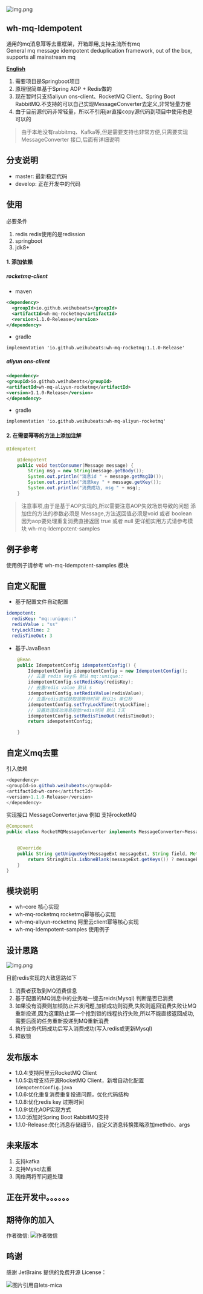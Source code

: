 ![img.png](static/img/logo.png)

## wh-mq-Idempotent

通用的mq消息幂等去重框架，开箱即用,支持主流所有mq</br>
General mq message idempotent deduplication framework, out of the box, supports all mainstream mq

<a href="README_en.md" target="_blank"><b>English</b></a>

1. 需要项目是Springboot项目
2. 原理很简单基于Spring AOP + Redis做的
3. 现在暂时只支持aliyun ons-client、RocketMQ Client、Spring Boot RabbitMQ.不支持的可以自己实现MessageConverter去定义,非常轻量方便
4. 由于目前源代码非常轻量，所以不引用jar直接copy源代码到项目中使用也是可以的

> 由于本地没有rabbitmq、Kafka等,但是需要支持也非常方便,只需要实现MessageConverter 接口,后面有详细说明

## 分支说明
- master: 最新稳定代码
- develop: 正在开发中的代码

## 使用

####
必要条件
1. redis redis使用的是redission
2. springboot
3. jdk8+

#### 1. 添加依赖
##### rocketmq-client
- maven
```xml
<dependency>
  <groupId>io.github.weihubeats</groupId>
  <artifactId>wh-mq-rocketmq</artifactId>
  <version>1.1.0-Release</version>
</dependency>
```
- gradle
```xml
implementation 'io.github.weihubeats:wh-mq-rocketmq:1.1.0-Release'
```

##### aliyun ons-client
```xml
<dependency>
<groupId>io.github.weihubeats</groupId>
<artifactId>wh-mq-aliyun-rocketmq</artifactId>
<version>1.1.0-Release</version>
</dependency>
```

- gradle
```xml
implementation 'io.github.weihubeats:wh-mq-aliyun-rocketmq'
```
#### 2. 在需要幂等的方法上添加注解
```java
@Idempotent
```

```java
    @Idempotent
    public void testConsumer(Message message) {
        String msg = new String(message.getBody());
        System.out.println("消息id " + message.getMsgID());
        System.out.println("消息key " + message.getKey());
        System.out.println("消费成功, msg " + msg);
    }
```

> 注意事项,由于是基于AOP实现的,所以需要注意AOP失效场景导致的问题
> 添加住的方法的参数必须是 Message,方法返回值必须是void 或者 boolean 因为aop要处理重复消费直接返回 true 或者 null
> 更详细实用方式请参考模块 wh-mq-Idempotent-samples

## 例子参考
使用例子请参考 wh-mq-Idempotent-samples 模块


## 自定义配置

- 基于配置文件自动配置
```yaml
idempotent:
  redisKey: "mq::unique::"
  redisValue : "ss"
  tryLockTime: 2
  redisTimeOut: 3
```
- 基于JavaBean
```java
    @Bean
    public IdempotentConfig idempotentConfig() {
        IdempotentConfig idempotentConfig = new IdempotentConfig();
        // 去重 redis key名 默认 mq::unique::
        idempotentConfig.setRedisKey(redisKey);
        // 去重redis value 默认 s
        idempotentConfig.setRedisValue(redisValue);
        // 去重redis尝试获取锁等待时间 默认1s 单位秒
        idempotentConfig.setTryLockTime(tryLockTime);
        // 设置处理成功消息存放redis时间 默认 3天
        idempotentConfig.setRedisTimeOut(redisTimeOut);
        return idempotentConfig;

    }
```

## 自定义mq去重
引入依赖
```java
<dependency>
<groupId>io.github.weihubeats</groupId>
<artifactId>wh-core</artifactId>
<version>1.1.0-Release</version>
</dependency>
```

实现接口 MessageConverter.java
例如 支持rocketMQ
```java
@Component
public class RocketMQMessageConverter implements MessageConverter<MessageExt> {


    @Override
    public String getUniqueKey(MessageExt messageExt, String field, Method method, Object[] args) {
        return StringUtils.isNoneBlank(messageExt.getKeys()) ? messageExt.getKeys() :messageExt.getMsgId();
    }
}

```

## 模块说明
- wh-core 核心实现
- wh-mq-rocketmq rocketmq幂等核心实现
- wh-mq-aliyun-rocketmq 阿里云client幂等核心实现
- wh-mq-Idempotent-samples 使用例子

## 设计思路

![img.png](static/img/img.png)

目前redis实现的大致思路如下
1. 消费者获取到MQ消费信息
2. 基于配置的MQ消息中的业务唯一键去reids(Mysql) 判断是否已消费
3. 如果没有消费则加锁防止并发问题,加锁成功则消费,失败则返回消费失败让MQ重新投递,因为这里防止第一个抢到锁的线程执行失败,所以不能直接返回成功,需要后面的任务重新投递到MQ重新消费
4. 执行业务代码成功后写入消费成功(写入redis或更新Mysql)
5. 释放锁

## 发布版本

- 1.0.4:支持阿里云RocketMQ Client
- 1.0.5:新增支持开源RocketMQ Client，新增自动化配置 `IdempotentConfig.java`
- 1.0.6:优化重复消费重复投递问题，优化代码结构
- 1.0.8:优化redis key 过期时间
- 1.0.9:优化AOP实现方式
- 1.1.0:添加对Spring Boot RabbitMQ支持
- 1.1.0-Release:优化消息存储细节，自定义消息转换策略添加methdo、args 

## 未来版本
1. 支持kafka
2. 支持Mysql去重
3. 网络两将军问题处理
## 正在开发中。。。。。。

## 期待你的加入

作者微信:
![作者微信](static/img/wx.jpg)

## 鸣谢

感谢 JetBrains 提供的免费开源 License：

<p>
    <img src="https://images.gitee.com/uploads/images/2020/0406/220236_f5275c90_5531506.png" alt="图片引用自lets-mica" style="float:left;">
</p>